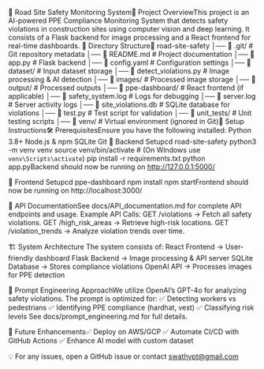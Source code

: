 🚧 Road Site Safety Monitoring System📌 Project OverviewThis project is an AI-powered PPE Compliance Monitoring System that detects safety violations in construction sites using computer vision and deep learning. It consists of a Flask backend for image processing and a React frontend for real-time dashboards.
📂 Directory Structure📂 road-site-safety
│── 📂 .git/                # Git repository metadata
│── 📄 README.md            # Project documentation
│── 📄 app.py               # Flask backend
│── 📄 config.yaml          # Configuration settings
│── 📂 dataset/             # Input dataset storage
│── 📄 detect_violations.py # Image processing & AI detection
│── 📂 images/              # Processed image storage
│── 📂 output/              # Processed outputs
│── 📂 ppe-dashboard/       # React frontend (if applicable)
│── 📄 safety_system.log    # Logs for debugging
│── 📄 server.log           # Server activity logs
│── 📄 site_violations.db   # SQLite database for violations
│── 📄 test.py              # Test script for validation
│── 📂 unit_tests/          # Unit testing scripts
│── 📂 venv/                # Virtual environment (ignored in Git)🚀 Setup Instructions🛠 PrerequisitesEnsure you have the following installed:
Python 3.8+
Node.js & npm
SQLite
Git
🔧 Backend Setupcd road-site-safety
python3 -m venv venv
source venv/bin/activate  # (On Windows use `venv\Scripts\activate`)
pip install -r requirements.txt
python app.pyBackend should now be running on http://127.0.0.1:5000/

🎨 Frontend Setupcd ppe-dashboard
npm install
npm startFrontend should now be running on http://localhost:3000/

📡 API DocumentationSee docs/API_documentation.md for complete API endpoints and usage.
Example API Calls:
GET /violations → Fetch all safety violations.
GET /high_risk_areas → Retrieve high-risk locations.
GET /violation_trends → Analyze violation trends over time.

🏗 System Architecture
The system consists of:
React Frontend → User-friendly dashboard
Flask Backend → Image processing & API server
SQLite Database → Stores compliance violations
OpenAI API → Processes images for PPE detection

🎯 Prompt Engineering ApproachWe utilize OpenAI’s GPT-4o for analyzing safety violations. The prompt is optimized for:
✅ Detecting workers vs pedestrians
✅ Identifying PPE compliance (hardhat, vest)
✅ Classifying risk levels
See docs/prompt_engineering.md for full details.

🏁 Future Enhancements✅ Deploy on AWS/GCP
✅ Automate CI/CD with GitHub Actions
✅ Enhance AI model with custom dataset

💡 For any issues, open a GitHub issue or contact swathypt@gmail.com